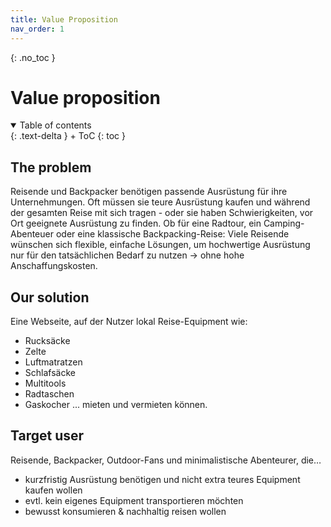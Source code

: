 ```yaml
---
title: Value Proposition
nav_order: 1
---
```



{: .no_toc }
# Value proposition

<details open markdown="block">
{: .text-delta }
<summary>Table of contents</summary>
+ ToC
{: toc }
</details>

## The problem
Reisende und Backpacker benötigen passende Ausrüstung für ihre Unternehmungen. Oft müssen sie teure Ausrüstung kaufen und während der gesamten Reise mit sich tragen - oder sie haben Schwierigkeiten, vor Ort geeignete Ausrüstung zu finden. Ob für eine Radtour, ein Camping-Abenteuer oder eine klassische Backpacking-Reise: Viele Reisende wünschen sich flexible, einfache Lösungen, um hochwertige Ausrüstung nur für den tatsächlichen Bedarf zu nutzen -> ohne hohe Anschaffungskosten.



## Our solution

Eine Webseite, auf der Nutzer lokal Reise-Equipment wie:
- Rucksäcke
- Zelte
- Luftmatratzen
- Schlafsäcke
- Multitools
- Radtaschen
- Gaskocher
... mieten und vermieten können.



## Target user

Reisende, Backpacker, Outdoor-Fans und minimalistische Abenteurer, die…
- kurzfristig Ausrüstung benötigen und nicht extra teures Equipment kaufen wollen
- evtl. kein eigenes Equipment transportieren möchten
- bewusst konsumieren & nachhaltig reisen wollen


